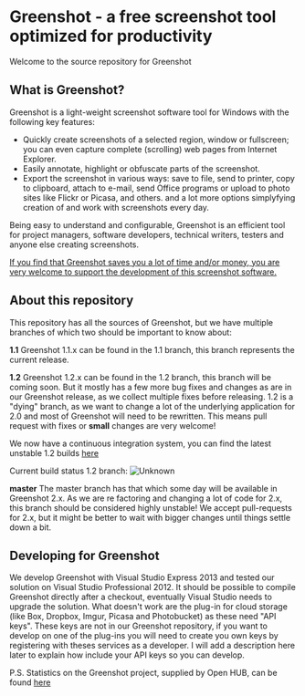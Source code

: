 Greenshot - a free screenshot tool optimized for productivity
=============================================================

Welcome to the source repository for Greenshot

What is Greenshot?
------------------

Greenshot is a light-weight screenshot software tool for Windows with the following key features:

* Quickly create screenshots of a selected region, window or fullscreen; you can even capture complete (scrolling) web pages from Internet Explorer.
* Easily annotate, highlight or obfuscate parts of the screenshot.
* Export the screenshot in various ways: save to file, send to printer, copy to clipboard, attach to e-mail, send Office programs or upload to photo sites like Flickr or Picasa, and others.
and a lot more options simplyfying creation of and work with screenshots every day.

Being easy to understand and configurable, Greenshot is an efficient tool for project managers, software developers, technical writers, testers and anyone else creating screenshots.


[If you find that Greenshot saves you a lot of time and/or money, you are very welcome to support the development of this screenshot software.](http://getgreenshot.org/support-greenshot/)


About this repository
---------------------
This repository has all the sources of Greenshot, but we have multiple branches of which two should be important to know about:

**1.1**
Greenshot 1.1.x can be found in the 1.1 branch, this branch represents the current release.

**1.2**
Greenshot 1.2.x can be found in the 1.2 branch, this branch will be coming soon.
But it mostly has a few more bug fixes and changes as are in our Greenshot release, as we collect multiple fixes before releasing.
1.2 is a "dying" branch, as we want to change a lot of the underlying application for 2.0 and most of Greenshot will need to be rewritten.
This means pull request with fixes or **small** changes are very welcome!

We now have a continuous integration system, you can find the latest unstable 1.2 builds [here](https://ci.appveyor.com/project/Greenshot/greenshot/history)

Current build status 1.2 branch: ![Unknown](https://ci.appveyor.com/api/projects/status/yh4jnjbo03qrl60d/branch/1.2?svg=true)


**master**
The master branch has that which some day will be available in Greenshot 2.x.
As we are re factoring and changing a lot of code for 2.x, this branch should be considered highly unstable!
We accept pull-requests for 2.x, but it might be better to wait with bigger changes until things settle down a bit.


Developing for Greenshot
------------------------
We develop Greenshot with Visual Studio Express 2013 and tested our solution on Visual Studio Professional 2012.
It should be possible to compile Greenshot directly after a checkout, eventually Visual Studio needs to upgrade the solution.
What doesn't work are the plug-in for cloud storage (like Box, Dropbox, Imgur, Picasa and Photobucket) as these need "API keys".
These keys are not in our Greenshot repository, if you want to develop on one of the plug-ins you will need to create you own keys by registering with theses services as a developer.
I will add a description here later to explain how include your API keys so you can develop.

P.S.
Statistics on the Greenshot project, supplied by Open HUB, can be found [here](https://www.openhub.net/p/greenshot)